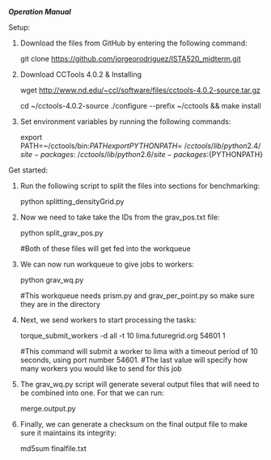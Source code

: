 ***Operation Manual***

Setup:

1.	Download the files from GitHub by entering the following command:

    git clone https://github.com/jorgeorodriguez/ISTA520_midterm.git


2.	Download CCTools 4.0.2 & Installing
	
    wget http://www.nd.edu/~ccl/software/files/cctools-4.0.2-source.tar.gz

    cd ~/cctools-4.0.2-source
    ./configure --prefix ~/cctools && make install

3.	Set environment variables by running the following commands:

    export PATH=~/cctools/bin:${PATH}
    export PYTHONPATH=~/cctools/lib/python2.4/site-packages:~/cctools/lib/python2.6/site-packages:${PYTHONPATH}




Get started:

1.	Run the following script to split the files into sections for benchmarking:

    python splitting_densityGrid.py

2.  Now we need to take take the IDs from the grav_pos.txt file:
    
    python split_grav_pos.py

    #Both of these files will get fed into the workqueue

3.	We can now run workqueue to give jobs to workers:

    python grav_wq.py
    
    #This workqueue needs prism.py and grav_per_point.py so make sure they are in the directory

3.	Next, we send workers to start processing the tasks:

    torque_submit_workers -d all -t 10 lima.futuregrid.org 54601 1


    #This command will submit a worker to lima with a timeout period of 10 seconds, using port number 54601. 
    #The last value will specify how many workers you would like to send for this job


4.	The grav_wq.py script will generate several output files that will need to be combined into one. For that we can run:

    merge.output.py


5.	Finally, we can generate a checksum on the final output file to make sure it maintains its integrity:

    md5sum finalfile.txt
